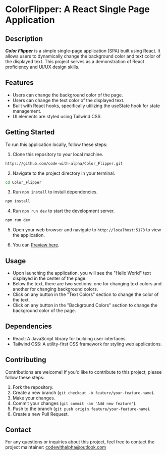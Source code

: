# ColorFlipper: A React Single Page Application

## Description
_**Color Flipper**_ is a simple single-page application (SPA) built using React. It allows users to dynamically change the background color and text color of the displayed text. This project serves as a demonstration of React proficiency and UI/UX design skills.

## Features
- Users can change the background color of the page.
- Users can change the text color of the displayed text.
- Built with React hooks, specifically utilizing the useState hook for state management.
- UI elements are styled using Tailwind CSS.

## Getting Started
To run this application locally, follow these steps:
1. Clone this repository to your local machine.
```bash
https://github.com/code-with-alpha/Color_Flipper.git
```
2. Navigate to the project directory in your terminal.
```bash
cd Color_Flipper
```
3. Run `npm install` to install dependencies.
```bash
npm install
```
4. Run `npm run dev` to start the development server.
```bash
npm run dev
```
5. Open your web browser and navigate to `http://localhost:5173` to view the application.

6. You can [Preview here](https://colorflipper-codewithalpha.vercel.app). 

## Usage
- Upon launching the application, you will see the "Hello World" text displayed in the center of the page.
- Below the text, there are two sections: one for changing text colors and another for changing background colors.
- Click on any button in the "Text Colors" section to change the color of the text.
- Click on any button in the "Background Colors" section to change the background color of the page.

## Dependencies
- React: A JavaScript library for building user interfaces.
- Tailwind CSS: A utility-first CSS framework for styling web applications.

## Contributing
Contributions are welcome! If you'd like to contribute to this project, please follow these steps:
1. Fork the repository.
2. Create a new branch (`git checkout -b feature/your-feature-name`).
3. Make your changes.
4. Commit your changes (`git commit -am 'Add new feature'`).
5. Push to the branch (`git push origin feature/your-feature-name`).
6. Create a new Pull Request.

## Contact
For any questions or inquiries about this project, feel free to contact the project maintainer: codewithalpha@outlook.com